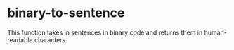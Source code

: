 # binary-to-sentence
This function takes in sentences in binary code and returns them in human-readable characters.
